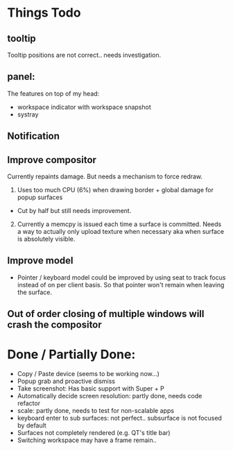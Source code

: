 # Things Todo
## tooltip
Tooltip positions are not correct.. needs investigation.

## panel:
The features on top of my head:

- workspace indicator with workspace snapshot 
- systray

## Notification

## Improve compositor
Currently repaints damage. But needs a mechanism to force redraw.

1. Uses too much CPU (6%) when drawing border + global damage for popup surfaces
- Cut by half but still needs improvement.

2. Currently a memcpy is issued each time a surface is committed. Needs a way
   to actually only upload texture when necessary aka when surface is absolutely
   visible.

## Improve model
- Pointer / keyboard model could be improved by using seat to track focus instead
  of on per client basis. So that pointer won't remain when leaving the surface.

## Out of order closing of multiple windows will crash the compositor

# Done / Partially Done:
- Copy / Paste device (seems to be working now...)
- Popup grab and proactive dismiss
- Take screenshot: Has basic support with Super + P
- Automatically decide screen resolution: partly done, needs code refactor
- scale: partly done, needs to test for non-scalable apps
- keyboard enter to sub surfaces: not perfect.. subsurface is not focused by default
- Surfaces not completely rendered (e.g. QT's title bar)
- Switching workspace may have a frame remain..
